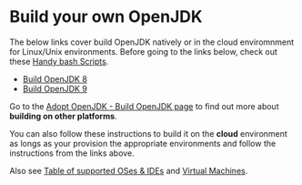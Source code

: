# Build your own OpenJDK

The below links cover build OpenJDK natively or in the cloud enviromnment for Linux/Unix environments. Before going to the links below, check out these [Handy bash Scripts](handy-scripts-for-OpenJDK-developers.md).

* [Build OpenJDK 8](build_openjdk_8.md)
* [Build OpenJDK 9](build_openjdk_9.md)

Go to the [Adopt OpenJDK - Build OpenJDK  page](https://java.net/projects/adoptopenjdk/pages/WhatToWorkOnForOpenJDK#Build_OpenJDK) to find out more about **building on other platforms**. 

You can also follow these instructions to build it on the **cloud** environment as longs as your provision the appropriate environments and follow the instructions from the links above.

Also see [Table of supported OSes & IDEs](../adopt-openjdk-getting-started/table_of_supported_oses_&_ides.md) and [Virtual Machines](../virtual-machines/virtual_machines.md).